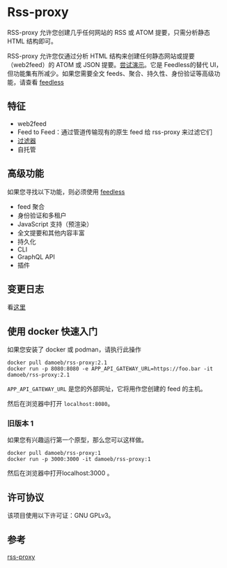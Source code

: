 # Rss-proxy
RSS-proxy 允许您创建几乎任何网站的 RSS 或 ATOM 提要，只需分析静态 HTML 结构即可。

RSS-proxy 允许您仅通过分析 HTML 结构来创建任何静态网站或提要（web2feed）的 ATOM 或 JSON 提要。[尝试演示](https://rssproxy.migor.org/)。它是 Feedless的替代 UI，但功能集有所减少。如果您需要全文 feeds、聚合、持久性、身份验证等高级功能，请查看 [feedless](https://github.com/damoeb/feedless/blob/master/docs/third-party-migration.md)
## 特征
- web2feed
- Feed to Feed：通过管道传输现有的原生 feed 给 rss-proxy 来过滤它们
- [过滤器](https://github.com/damoeb/feedless/blob/master/docs/filters.md)
- 自托管

## 高级功能
如果您寻找以下功能，则必须使用 [feedless](https://github.com/damoeb/feedless)

- feed 聚合
- 身份验证和多租户
- JavaScript 支持（预渲染）
- 全文提要和其他内容丰富
- 持久化
- CLI
- GraphQL API
- 插件

## 变更日志
看[这里](https://github.com/damoeb/rss-proxy/blob/master/changelog.md)
## 使用 docker 快速入门
如果您安装了 docker 或 podman，请执行此操作

	docker pull damoeb/rss-proxy:2.1
	docker run -p 8080:8080 -e APP_API_GATEWAY_URL=https://foo.bar -it damoeb/rss-proxy:2.1
`APP_API_GATEWAY_URL` 是您的外部网址，它将用作您创建的 feed 的主机。

然后在浏览器中打开 `localhost:8080`。

### 旧版本 1
如果您有兴趣运行第一个原型，那么您可以这样做。

	docker pull damoeb/rss-proxy:1
	docker run -p 3000:3000 -it damoeb/rss-proxy:1

然后在浏览器中打开localhost:3000 。

## 许可协议
该项目使用以下许可证：GNU GPLv3。

## 参考
[rss-proxy](https://github.com/damoeb/rss-proxy)